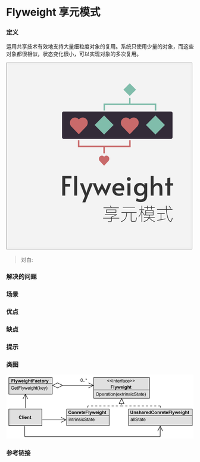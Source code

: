 Flyweight 享元模式
====

### 定义 

运用共享技术有效地支持大量细粒度对象的复用。系统只使用少量的对象，而这些对象都很相似，状态变化很小，可以实现对象的多次复用。
   
![cover](./ch11_cover.jpg)

> 对白: 

### 解决的问题


### 场景


### 优点


### 缺点


### 提示


### 类图

![uml](./uml.png)

### 参考链接








    


 

